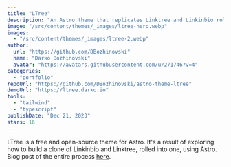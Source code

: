 ```yaml
---
title: "LTree"
description: "An Astro theme that replicates Linktree and Linkinbio rolled in one. Optional TinaCMS on top."
image: "/src/content/themes/_images/ltree-hero.webp"
images:
  - "/src/content/themes/_images/ltree-2.webp"
author:
  url: "https://github.com/DBozhinovski"
  name: "Darko Bozhinovski"
  avatar: "https://avatars.githubusercontent.com/u/271746?v=4"
categories:
  - "portfolio"
repoUrl: "https://github.com/DBozhinovski/astro-theme-ltree"
demoUrl: "https://ltree.darko.io"
tools:
  - "tailwind"
  - "typescript"
publishDate: "Dec 21, 2023"
stars: 16
---
```


<p>
  LTree is a free and open-source theme for Astro. It's a result of exploring how to build a clone
  of Linkinbio and Linktree, rolled into one, using Astro. Blog post of the entire process
  <a href="https://darko.io/posts/linktree-and-linkinbio-clone-with-astro-and-tinacms">here</a>.
</p>
